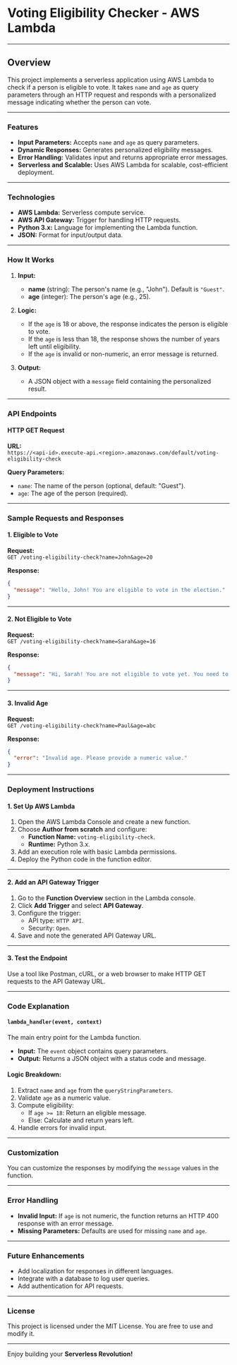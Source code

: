 # **Voting Eligibility Checker - AWS Lambda**

---

## **Overview**

This project implements a serverless application using AWS Lambda to check if a person is eligible to vote. It takes `name` and `age` as query parameters through an HTTP request and responds with a personalized message indicating whether the person can vote.

---

### **Features**

- **Input Parameters:** Accepts `name` and `age` as query parameters.
- **Dynamic Responses:** Generates personalized eligibility messages.
- **Error Handling:** Validates input and returns appropriate error messages.
- **Serverless and Scalable:** Uses AWS Lambda for scalable, cost-efficient deployment.

---

### **Technologies**

- **AWS Lambda:** Serverless compute service.
- **AWS API Gateway:** Trigger for handling HTTP requests.
- **Python 3.x:** Language for implementing the Lambda function.
- **JSON:** Format for input/output data.

---

### **How It Works**

1. **Input:**  
   - **name** (string): The person's name (e.g., "John"). Default is `"Guest"`.  
   - **age** (integer): The person's age (e.g., 25).  

2. **Logic:**
   - If the `age` is 18 or above, the response indicates the person is eligible to vote.
   - If the `age` is less than 18, the response shows the number of years left until eligibility.
   - If the `age` is invalid or non-numeric, an error message is returned.

3. **Output:**  
   - A JSON object with a `message` field containing the personalized result.

---

### **API Endpoints**

#### HTTP GET Request

**URL:**  
`https://<api-id>.execute-api.<region>.amazonaws.com/default/voting-eligibility-check`

**Query Parameters:**

- `name`: The name of the person (optional, default: "Guest").
- `age`: The age of the person (required).

---

### **Sample Requests and Responses**

#### **1. Eligible to Vote**

**Request:**  
`GET /voting-eligibility-check?name=John&age=20`

**Response:**

```json
{
  "message": "Hello, John! You are eligible to vote in the election."
}
```

---

#### **2. Not Eligible to Vote**

**Request:**  
`GET /voting-eligibility-check?name=Sarah&age=16`

**Response:**

```json
{
  "message": "Hi, Sarah! You are not eligible to vote yet. You need to wait 2 more year(s)."
}
```

---

#### **3. Invalid Age**

**Request:**  
`GET /voting-eligibility-check?name=Paul&age=abc`

**Response:**

```json
{
  "error": "Invalid age. Please provide a numeric value."
}
```

---

### **Deployment Instructions**

#### **1. Set Up AWS Lambda**

1. Open the AWS Lambda Console and create a new function.
2. Choose **Author from scratch** and configure:
   - **Function Name:** `voting-eligibility-check`.
   - **Runtime:** Python 3.x.
3. Add an execution role with basic Lambda permissions.
4. Deploy the Python code in the function editor.

---

#### **2. Add an API Gateway Trigger**

1. Go to the **Function Overview** section in the Lambda console.
2. Click **Add Trigger** and select **API Gateway**.
3. Configure the trigger:
   - API type: `HTTP API`.
   - Security: `Open`.
4. Save and note the generated API Gateway URL.

---

#### **3. Test the Endpoint**

Use a tool like Postman, cURL, or a web browser to make HTTP GET requests to the API Gateway URL.

---

### **Code Explanation**

#### `lambda_handler(event, context)`

The main entry point for the Lambda function.

- **Input:** The `event` object contains query parameters.
- **Output:** Returns a JSON object with a status code and message.

#### **Logic Breakdown:**

1. Extract `name` and `age` from the `queryStringParameters`.
2. Validate `age` as a numeric value.
3. Compute eligibility:
   - If `age >= 18`: Return an eligible message.
   - Else: Calculate and return years left.
4. Handle errors for invalid input.

---

### **Customization**

You can customize the responses by modifying the `message` values in the function.

---

### **Error Handling**

- **Invalid Input:** If `age` is not numeric, the function returns an HTTP 400 response with an error message.
- **Missing Parameters:** Defaults are used for missing `name` and `age`.

---

### **Future Enhancements**

- Add localization for responses in different languages.
- Integrate with a database to log user queries.
- Add authentication for API requests.

---

### **License**

This project is licensed under the MIT License. You are free to use and modify it.

---

Enjoy building your **Serverless Revolution!**
